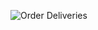![Order Deliveries](https://user-images.githubusercontent.com/7835760/148096551-47bc0a3e-788c-4610-addd-252e6ec5daf6.JPEG "Order-Deliveries")